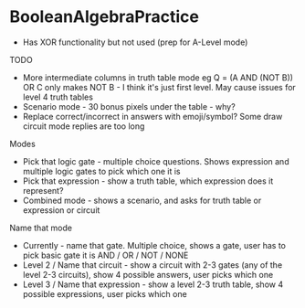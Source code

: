 # BooleanAlgebraPractice

- Has XOR functionality but not used (prep for A-Level mode)

TODO
- More intermediate columns in truth table mode eg Q = (A AND (NOT B)) OR C only makes NOT B - I think it's just first level.  May cause issues for level 4 truth tables
- Scenario mode - 30 bonus pixels under the table - why?
- Replace correct/incorrect in answers with emoji/symbol? Some draw circuit mode replies are too long

Modes
- Pick that logic gate - multiple choice questions. Shows expression and multiple logic gates to pick which one it is
- Pick that expression - show a truth table, which expression does it represent?
- Combined mode - shows a scenario, and asks for truth table or expression or circuit


Name that mode
- Currently - name that gate. Multiple choice, shows a gate, user has to pick basic gate it is AND / OR / NOT / NONE
- Level 2 / Name that circuit - show a circuit with 2-3 gates (any of the level 2-3 circuits), show 4 possible answers, user picks which one
- Level 3 / Name that expression - show a level 2-3 truth table, show 4 possible expressions, user picks which one

